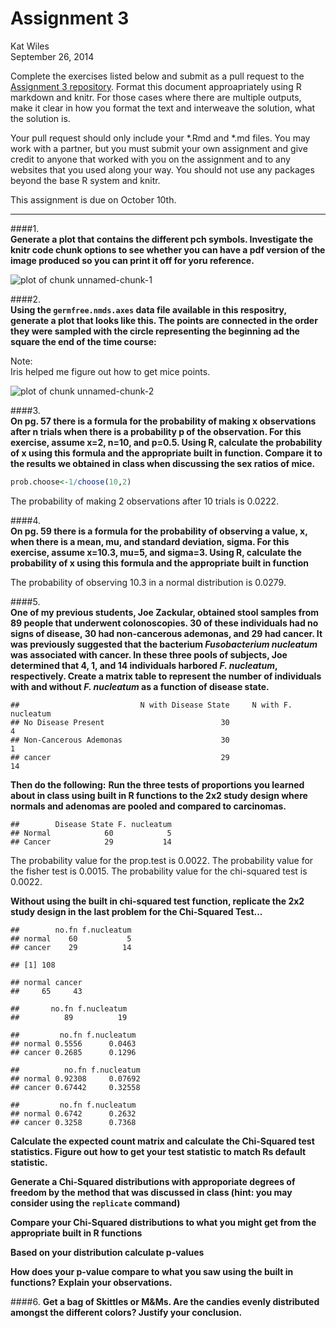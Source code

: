# Assignment 3
Kat Wiles  
September 26, 2014  

Complete the exercises listed below and submit as a pull request to the [Assignment 3 repository](http://www.github.com/microbialinformatics/assignment03).  Format this document approapriately using R markdown and knitr. For those cases where there are multiple outputs, make it clear in how you format the text and interweave the solution, what the solution is.

Your pull request should only include your *.Rmd and *.md files. You may work with a partner, but you must submit your own assignment and give credit to anyone that worked with you on the assignment and to any websites that you used along your way. You should not use any packages beyond the base R system and knitr.

This assignment is due on October 10th.

------

####1.  
**Generate a plot that contains the different pch symbols. Investigate the knitr code chunk options to see whether you can have a pdf version of the image produced so you can print it off for yoru reference.**

![plot of chunk unnamed-chunk-1](./README_files/figure-html/unnamed-chunk-1.png) 

   
    
####2.  
**Using the `germfree.nmds.axes` data file available in this respositry, generate a plot that looks like this. The points are connected in the order they were sampled with the circle representing the beginning ad the square the end of the time course:**

   Note:   
    Iris helped me figure out how to get mice points.
    
![plot of chunk unnamed-chunk-2](./README_files/figure-html/unnamed-chunk-2.png) 



####3.  
**On pg. 57 there is a formula for the probability of making x observations after n trials when there is a probability p of the observation.  For this exercise, assume x=2, n=10, and p=0.5.  Using R, calculate the probability of x using this formula and the appropriate built in function. Compare it to the results we obtained in class when discussing the sex ratios of mice.**


```r
prob.choose<-1/choose(10,2)
```

The probability of making 2 observations after 10 trials is 0.0222. 



####4.  
**On pg. 59 there is a formula for the probability of observing a value, x, when there is a mean, mu, and standard deviation, sigma.  For this exercise, assume x=10.3, mu=5, and sigma=3.  Using R, calculate the probability of x using this formula and the appropriate built in function**

The probability of observing 10.3 in a normal distribution is 0.0279.



####5.  
**One of my previous students, Joe Zackular, obtained stool samples from 89 people that underwent colonoscopies.  30 of these individuals had no signs of disease, 30 had non-cancerous ademonas, and 29 had cancer.  It was previously suggested that the bacterium *Fusobacterium nucleatum* was associated with cancer.  In these three pools of subjects, Joe determined that 4, 1, and 14 individuals harbored *F. nucleatum*, respectively. Create a matrix table to represent the number of individuals with and without _F. nucleatum_ as a function of disease state.**  



```
##                           N with Disease State     N with F. nucleatum
## No Disease Present                          30                       4
## Non-Cancerous Ademonas                      30                       1
## cancer                                      29                      14
```



**Then do the following:**
**Run the three tests of proportions you learned about in class using built in R  functions to the 2x2 study design where normals and adenomas are pooled and compared to carcinomas.**
    


```
##        Disease State F. nucleatum
## Normal            60            5
## Cancer            29           14
```
 
 
 
 The probability value for the prop.test is 0.0022.
 The probability value for the fisher test is 0.0015.
 The probability value for the chi-squared test is 0.0022.
     
    
    
**Without using the built in chi-squared test function, replicate the 2x2 study design in the last problem for the Chi-Squared Test...**
    

```
##        no.fn f.nucleatum
## normal    60           5
## cancer    29          14
```

```
## [1] 108
```

```
## normal cancer 
##     65     43
```

```
##       no.fn f.nucleatum 
##          89          19
```

```
##         no.fn f.nucleatum
## normal 0.5556      0.0463
## cancer 0.2685      0.1296
```

```
##          no.fn f.nucleatum
## normal 0.92308     0.07692
## cancer 0.67442     0.32558
```

```
##         no.fn f.nucleatum
## normal 0.6742      0.2632
## cancer 0.3258      0.7368
```

    
    
**Calculate the expected count matrix and calculate the Chi-Squared test statistics. Figure out how to get your test statistic to match Rs default statistic.**
      
      
**Generate a Chi-Squared distributions with approporiate degrees of freedom by the method that was discussed in class (hint: you may consider using the `replicate` command)**
      
      
**Compare your Chi-Squared distributions to what you might get from the appropriate built in R functions**
      
      
**Based on your distribution calculate p-values**
      
      
**How does your p-value compare to what you saw using the built in functions? Explain your observations.**





####6.
**Get a bag of Skittles or M&Ms.  Are the candies evenly distributed amongst the different colors?  Justify your conclusion.**

